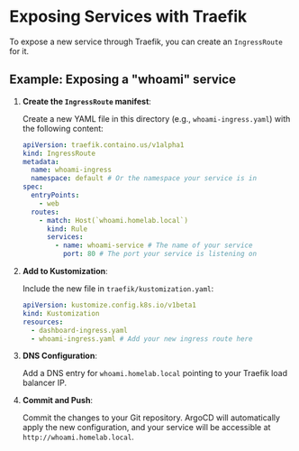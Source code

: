# Exposing Services with Traefik

To expose a new service through Traefik, you can create an `IngressRoute` for it.

## Example: Exposing a "whoami" service

1.  **Create the `IngressRoute` manifest**:

    Create a new YAML file in this directory (e.g., `whoami-ingress.yaml`) with the following content:

    ```yaml
    apiVersion: traefik.containo.us/v1alpha1
    kind: IngressRoute
    metadata:
      name: whoami-ingress
      namespace: default # Or the namespace your service is in
    spec:
      entryPoints:
        - web
      routes:
        - match: Host(`whoami.homelab.local`)
          kind: Rule
          services:
            - name: whoami-service # The name of your service
              port: 80 # The port your service is listening on
    ```

2.  **Add to Kustomization**:

    Include the new file in `traefik/kustomization.yaml`:

    ```yaml
    apiVersion: kustomize.config.k8s.io/v1beta1
    kind: Kustomization
    resources:
      - dashboard-ingress.yaml
      - whoami-ingress.yaml # Add your new ingress route here
    ```

3.  **DNS Configuration**:

    Add a DNS entry for `whoami.homelab.local` pointing to your Traefik load balancer IP.

4.  **Commit and Push**:

    Commit the changes to your Git repository. ArgoCD will automatically apply the new configuration, and your service will be accessible at `http://whoami.homelab.local`.

